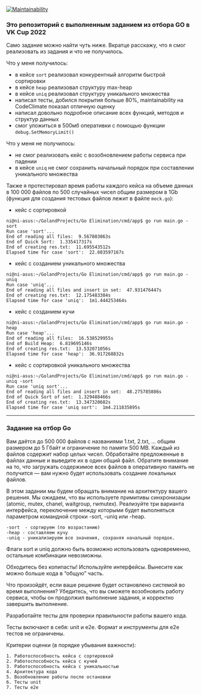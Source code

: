 [![Maintainability](https://api.codeclimate.com/v1/badges/54f2c1350711214843ba/maintainability)](https://codeclimate.com/github/utkonoser/VKCup2022/maintainability)


### Это репозиторий с выполненным заданием из отбора GO в VK Cup 2022
Само задание можно найти чуть ниже. Вкратце расскажу, что я смог реализовать из задания и что не получилось.


Что у меня получилось:
- в кейсе `sort` реализовал конкурентный алгоритм быстрой сортировки
- в кейсе `heap` реализовал структуру max-heap
- в кейсе `uniq` реализовал структуру уникального множества
- написал тесты, добился покрытия больше 80%, maintainability на CodeClimate показал отличную оценку
- написал довольно подробное описание всех функций, методов и структур данных
- смог уложиться в 500мб оперативки с помощью функции `debug.SetMemoryLimit()`


Что у меня не получилось:
- не смог реализовать кейс с возобновлением работы сервиса при падении
- в кейсе `uniq` не смог сохранить начальный порядок при составлении уникального множества

Также я протестировал время работы каждого кейса на объеме данных в 100 000 файлов по 500 случайных чисел общим размером в 1Gb (функция для создания тестовых файлов лежит в файле `mock.go`):
 - кейс с сортировкой
```shell
ni@ni-asus:~/GolandProjects/Go Elimination/cmd/app$ go run main.go -sort
Run case 'sort'...
End of reading all files:  9.567803063s
End of Quick Sort:  1.335417317s
End of creating res.txt:  11.695543512s
Elapsed time for case 'sort':  22.603597167s
```
- кейс с созданием уникального множества
```shell
ni@ni-asus:~/GolandProjects/Go Elimination/cmd/app$ go run main.go -uniq
Run case 'uniq'...
End of reading all files and insert in set:  47.931476447s
End of creating res.txt:  12.175483384s
Elapsed time for case 'uniq':  1m1.444253464s
```
- кейс с созданием кучи
```shell
ni@ni-asus:~/GolandProjects/Go Elimination/cmd/app$ go run main.go -heap
Run case 'heap'...
End of reading all files:  16.538529955s
End of Build Heap:  6.819695146s
End of creating res.txt:  13.532071056s
Elapsed time for case 'heap':  36.917268832s
```
- кейс с сортировкой уникального множества
```shell
ni@ni-asus:~/GolandProjects/Go Elimination/cmd/app$ go run main.go -uniq -sort
Run case 'uniq sort'...
End of reading all files and insert in set:  48.275785886s
End of Quick Sort of set:  1.329488466s
End of creating res.txt:  13.347320682s
Elapsed time for case 'uniq sort':  1m4.211835895s
```


_____________________________________________________________

### Задание на отбор Go

Вам даётся до 500 000 файлов с названиями 1.txt, 2.txt, … общим размером до 5 Гбайт и ограничение по памяти 500 MB. Каждый из файлов содержит набор целых чисел. Обработайте предложенные в файлах данные и выведите их в один общий файл. Обратите внимание на то, что загружать содержимое всех файлов в оперативную память не получится — вам нужно будет использовать создание локальных файлов.



В этом задании мы будем обращать внимание на архитектуру вашего решения. Мы ожидаем, что вы используете примитивы синхронизации (atomic, mutex, chanel, waitgroup, rwmutex). Реализуйте три варианта интерфейса, переключение между которыми будет выполняться параметром командной строки -sort, -uniq или -heap.

    -sort  - сортируем (по возрастанию)
    -heap - составляем кучу
    -uniq - уникализируем все значения, сохраняя начальный порядок.



Флаги sort и uniq должно быть возможно использовать одновременно, остальные комбинации невозможны.



Обходитесь без копипасты! Используйте интерфейсы. Вынесите как можно больше кода в “общую” часть.



Что произойдёт, если ваше решение будет остановлено системой во время выполнения? Убедитесь, что вы сможете возобновить работу сервиса, чтобы он продолжил выполнение задания, и корректно завершить выполнение.



Разработайте тесты для проверки правильности работы вашего кода.

Тесты включают в себя: unit и e2e. Формат и инструменты для e2e тестов не ограничены.


Критерии оценки (в порядке убывания важности):

    1. Работоспособность кейса с сортировкой
    2. Работоспособность кейса с кучей
    3. Работоспособность кейса с уникальностью
    4. Архитектура кода
    5. Возобновление работы после остановки
    6. Тесты unit
    7. Тесты e2e
